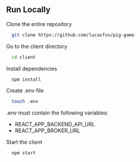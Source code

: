 ## Run Locally

Clone the entire repository

```bash
  git clone https://github.com/lucasfsn/pig-game
```

Go to the client directory

```bash
  cd client
```

Install dependencies

```bash
  npm install
```

Create .env file

```bash
  touch .env
```

.env must contain the following variables:

- REACT_APP_BACKEND_API_URL
- REACT_APP_BROKER_URL

Start the client

```bash
  npm start
```
